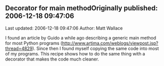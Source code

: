 ## Decorator for main methodOriginally published: 2006-12-18 09:47:06 
Last updated: 2006-12-18 09:47:06 
Author: Matt Wallace 
 
I found an article by Guido a while ago describing a generic main method for most Python programs (http://www.artima.com/weblogs/viewpost.jsp?thread=4829).  Since then I found myself copying the same code into most of my programs.  This recipe shows how to do the same thing with a decorator that makes the code much cleaner.